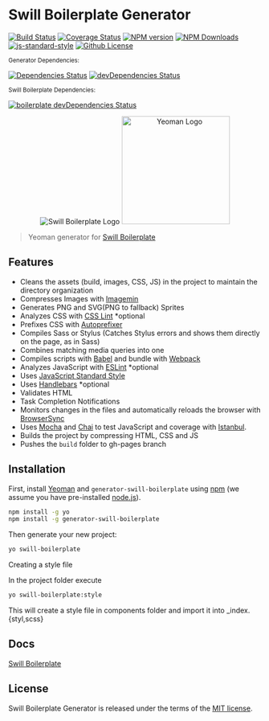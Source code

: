 # Swill Boilerplate Generator

[![Build Status](https://travis-ci.org/tiagoporto/generator-swill-boilerplate.svg)](https://travis-ci.org/tiagoporto/generator-swill-boilerplate)
[![Coverage Status](https://img.shields.io/coveralls/tiagoporto/generator-swill-boilerplate.svg)](https://coveralls.io/github/tiagoporto/generator-swill-boilerplate)
[![NPM version](https://badge.fury.io/js/generator-swill-boilerplate.svg)][npm-swill-gen]
[![NPM Downloads](https://img.shields.io/npm/dt/generator-swill-boilerplate.svg)][npm-swill-gen]
[![js-standard-style](https://img.shields.io/badge/code%20style-standard-brightgreen.svg)][standardjs]
[![Github License](https://img.shields.io/github/license/tiagoporto/generator-swill-boilerplate.svg)](https://raw.githubusercontent.com/tiagoporto/generator-swill-boilerplate/master/LICENSE)

<small>Generator Dependencies:</small>

[![Dependencies Status](https://david-dm.org/tiagoporto/generator-swill-boilerplate.svg)](https://david-dm.org/tiagoporto/generator-swill-boilerplate)
 [![devDependencies Status](https://david-dm.org/tiagoporto/generator-swill-boilerplate/dev-status.svg)](https://david-dm.org/tiagoporto/generator-swill-boilerplate?type=dev)

<small>Swill Boilerplate Dependencies:</small>

[![boilerplate devDependencies Status](https://david-dm.org/tiagoporto/swillboilerplate.rocks/dev-status.svg)](https://david-dm.org/tiagoporto/swillboilerplate.rocks?type=dev)

<p align="center">
  <img src="http://tiagoporto.github.io/swillboilerplate.rocks/img/logos/logo.png" alt="Swill Boilerplate Logo">
  <img src="https://nerdsondotcom.files.wordpress.com/2013/03/yeoman-logo.png" alt="Yeoman Logo" height="215">
</p>

> Yeoman generator for [Swill Boilerplate][swill-website]


## Features

* Cleans the assets (build, images, CSS, JS) in the project to maintain the directory organization
* Compresses Images with [Imagemin](https://github.com/imagemin/imagemin)
* Generates PNG and SVG(PNG to fallback) Sprites
* Analyzes CSS with [CSS Lint](http://csslint.net) *optional
* Prefixes CSS with [Autoprefixer](https://github.com/postcss/autoprefixer)
* Compiles Sass or Stylus (Catches Stylus errors and shows them directly on the page, as in Sass)
* Combines matching media queries into one
* Compiles scripts with [Babel](https://babeljs.io) and bundle with [Webpack](https://webpack.js.org)
* Analyzes JavaScript with [ESLint](https://eslint.org) *optional
* Uses [JavaScript Standard Style][standardjs]
* Uses [Handlebars](http://handlebarsjs.com) *optional
* Validates HTML
* Task Completion Notifications
* Monitors changes in the files and automatically reloads the browser with [BrowserSync](https://www.browsersync.io)
* Uses [Mocha](https://mochajs.org/) and [Chai](http://chaijs.com/) to test JavaScript and coverage with [Istanbul](https://istanbul.js.org/).
* Builds the project by compressing HTML, CSS and JS
* Pushes the `build` folder to gh-pages branch

## Installation

First, install [Yeoman](http://yeoman.io) and `generator-swill-boilerplate` using [npm](https://www.npmjs.com/) (we assume you have pre-installed [node.js](https://nodejs.org/)).

```bash
npm install -g yo
npm install -g generator-swill-boilerplate
```

Then generate your new project:

```bash
yo swill-boilerplate
```

Creating a style file

In the project folder execute
```bash
yo swill-boilerplate:style
```

This will create a style file in components folder and import it into _index.{styl,scss}


## Docs

[Swill Boilerplate][swill-website]

## License

Swill Boilerplate Generator is released under the terms of the [MIT license](https://github.com/tiagoporto/generator-swill-boilerplate/blob/master/LICENSE).



[swill-website]: http://swillboilerplate.rocks
[npm-swill-gen]: https://www.npmjs.com/package/generator-swill-boilerplate
[standardjs]: http://standardjs.com
